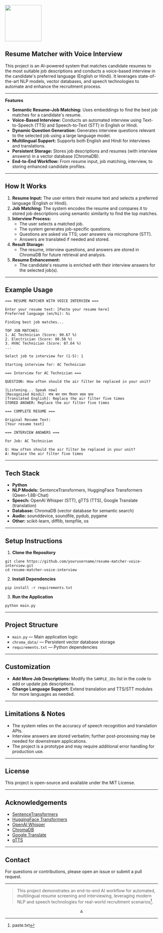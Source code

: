 <img src="https://r2cdn.perplexity.ai/pplx-full-logo-primary-dark%402x.png" class="logo" width="120"/>

## Resume Matcher with Voice Interview

This project is an AI-powered system that matches candidate resumes to the most suitable job descriptions and conducts a voice-based interview in the candidate's preferred language (English or Hindi). It leverages state-of-the-art NLP models, vector databases, and speech technologies to automate and enhance the recruitment process.

---

**Features**

- **Semantic Resume–Job Matching:** Uses embeddings to find the best job matches for a candidate's resume.
- **Voice-Based Interview:** Conducts an automated interview using Text-to-Speech (TTS) and Speech-to-Text (STT) in English or Hindi.
- **Dynamic Question Generation:** Generates interview questions relevant to the selected job using a large language model.
- **Multilingual Support:** Supports both English and Hindi for interviews and translations.
- **Persistent Storage:** Stores job descriptions and resumes (with interview answers) in a vector database (ChromaDB).
- **End-to-End Workflow:** From resume input, job matching, interview, to storing enhanced candidate profiles.

---

## How It Works

1. **Resume Input:**
The user enters their resume text and selects a preferred language (English or Hindi).
2. **Job Matching:**
The system encodes the resume and compares it to stored job descriptions using semantic similarity to find the top matches.
3. **Interview Process:**
    - The user selects a matched job.
    - The system generates job-specific questions.
    - Questions are asked via TTS; user answers via microphone (STT).
    - Answers are translated if needed and stored.
4. **Result Storage:**
    - The resume, interview questions, and answers are stored in ChromaDB for future retrieval and analysis.
5. **Resume Enhancement:**
    - The candidate's resume is enriched with their interview answers for the selected job(s).

---

## Example Usage

```
=== RESUME MATCHER WITH VOICE INTERVIEW ===

Enter your resume text: [Paste your resume here]
Preferred language (en/hi): hi

Finding best job matches...

TOP JOB MATCHES:
1. AC Technician (Score: 90.67 %)
2. Electrician (Score: 88.58 %)
3. HVAC Technician (Score: 87.64 %)
...

Select job to interview for (1-5): 1

Starting interview for: AC Technician

=== Interview for AC Technician ===

QUESTION: How often should the air filter be replaced in your unit?

[Listening... Speak now]
[Recognized Hindi]: पांच बार एयर फिल्टर बदल डाल
[Translated English]: Replace the air filter five times
STORED ANSWER: Replace the air filter five times

=== COMPLETE RESUME ===

Original Resume Text:
[Your resume text]

=== INTERVIEW ANSWERS ===

For Job: AC Technician

Q: How often should the air filter be replaced in your unit?
A: Replace the air filter five times
```


---

## Tech Stack

- **Python**
- **NLP Models:** SentenceTransformers, HuggingFace Transformers (Qwen-1.8B-Chat)
- **Speech:** OpenAI Whisper (STT), gTTS (TTS), Google Translate (translation)
- **Database:** ChromaDB (vector database for semantic search)
- **Audio:** sounddevice, soundfile, pydub, pygame
- **Other:** scikit-learn, difflib, tempfile, os

---

## Setup Instructions

1. **Clone the Repository**

```
git clone https://github.com/yourusername/resume-matcher-voice-interview.git
cd resume-matcher-voice-interview
```

2. **Install Dependencies**

```
pip install -r requirements.txt
```

3. **Run the Application**

```
python main.py
```


---

## Project Structure

- `main.py` — Main application logic
- `chroma_data/` — Persistent vector database storage
- `requirements.txt` — Python dependencies

---

## Customization

- **Add More Job Descriptions:**
Modify the `SAMPLE_JDs` list in the code to add or update job descriptions.
- **Change Language Support:**
Extend translation and TTS/STT modules for more languages as needed.

---

## Limitations \& Notes

- The system relies on the accuracy of speech recognition and translation APIs.
- Interview answers are stored verbatim; further post-processing may be needed for downstream applications.
- The project is a prototype and may require additional error handling for production use.

---

## License

This project is open-source and available under the MIT License.

---

## Acknowledgements

- [SentenceTransformers](https://www.sbert.net/)
- [HuggingFace Transformers](https://huggingface.co/)
- [OpenAI Whisper](https://github.com/openai/whisper)
- [ChromaDB](https://www.trychroma.com/)
- [Google Translate](https://pypi.org/project/googletrans/)
- [gTTS](https://pypi.org/project/gTTS/)

---

## Contact

For questions or contributions, please open an issue or submit a pull request.

---

> This project demonstrates an end-to-end AI workflow for automated, multilingual resume screening and interviewing, leveraging modern NLP and speech technologies for real-world recruitment scenarios[^1].

<div style="text-align: center">⁂</div>

[^1]: paste.txt

